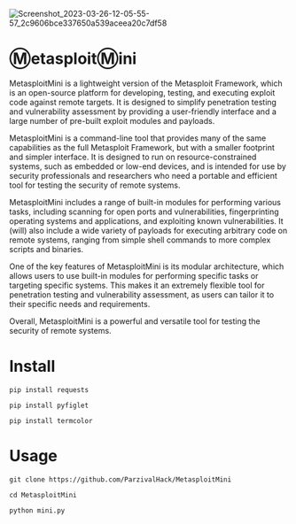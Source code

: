 ![Screenshot_2023-03-26-12-05-55-57_2c9606bce337650a539aceea20c7df58](https://user-images.githubusercontent.com/82817793/227800705-145a5d74-1754-411c-a4e8-f4337a5ce0e4.jpg)
# Ⓜ️etasploitⓂ️ini
MetasploitMini is a lightweight version of the Metasploit Framework, which is an open-source platform for developing, testing, and executing exploit code against remote targets. It is designed to simplify penetration testing and vulnerability assessment by providing a user-friendly interface and a large number of pre-built exploit modules and payloads.

MetasploitMini is a command-line tool that provides many of the same capabilities as the full Metasploit Framework, but with a smaller footprint and simpler interface. It is designed to run on resource-constrained systems, such as embedded or low-end devices, and is intended for use by security professionals and researchers who need a portable and efficient tool for testing the security of remote systems.

MetasploitMini includes a range of built-in modules for performing various tasks, including scanning for open ports and vulnerabilities, fingerprinting operating systems and applications, and exploiting known vulnerabilities. It (will) also include a wide variety of payloads for executing arbitrary code on remote systems, ranging from simple shell commands to more complex scripts and binaries.

One of the key features of MetasploitMini is its modular architecture, which allows users to use built-in modules for performing specific tasks or targeting specific systems. This makes it an extremely flexible tool for penetration testing and vulnerability assessment, as users can tailor it to their specific needs and requirements.

Overall, MetasploitMini is a powerful and versatile tool for testing the security of remote systems.
# Install
```pip install requests```

```pip install pyfiglet```

```pip install termcolor```
# Usage
```git clone https://github.com/ParzivalHack/MetasploitMini```

```cd MetasploitMini```

```python mini.py```

